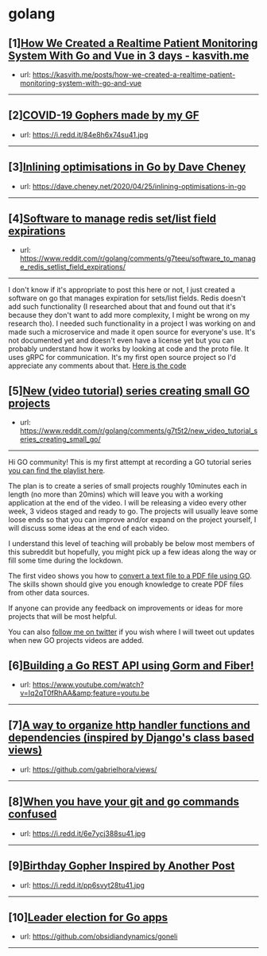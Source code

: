 # golang
## [1][How We Created a Realtime Patient Monitoring System With Go and Vue in 3 days - kasvith.me](https://www.reddit.com/r/golang/comments/g7px4d/how_we_created_a_realtime_patient_monitoring/)
- url: https://kasvith.me/posts/how-we-created-a-realtime-patient-monitoring-system-with-go-and-vue
---

## [2][COVID-19 Gophers made by my GF](https://www.reddit.com/r/golang/comments/g79py7/covid19_gophers_made_by_my_gf/)
- url: https://i.redd.it/84e8h6x74su41.jpg
---

## [3][Inlining optimisations in Go by Dave Cheney](https://www.reddit.com/r/golang/comments/g7pvp3/inlining_optimisations_in_go_by_dave_cheney/)
- url: https://dave.cheney.net/2020/04/25/inlining-optimisations-in-go
---

## [4][Software to manage redis set/list field expirations](https://www.reddit.com/r/golang/comments/g7teeu/software_to_manage_redis_setlist_field_expirations/)
- url: https://www.reddit.com/r/golang/comments/g7teeu/software_to_manage_redis_setlist_field_expirations/
---
I don't know if it's appropriate to post this here or not, I just created a software on go that manages expiration for sets/list fields. Redis doesn't add such functionality (I researched about that and found out that it's because they don't want to add more complexity, I might be wrong on my research tho). I needed such functionality in a project I was working on and made such a microservice and made it open source for everyone's use. It's not documented yet and doesn't even have a license yet but you can probably understand how it works by looking at code and the proto file. It uses gRPC for communication. It's my first open source project so I'd appreciate any comments about that. [Here is the code](https://gitlab.com/ShapedHorizon/redis-set-list-expiration-manager)
## [5][New (video tutorial) series creating small GO projects](https://www.reddit.com/r/golang/comments/g7t5t2/new_video_tutorial_series_creating_small_go/)
- url: https://www.reddit.com/r/golang/comments/g7t5t2/new_video_tutorial_series_creating_small_go/
---
Hi GO community! This is my first attempt at recording a GO tutorial series [you can find the playlist here](https://www.youtube.com/playlist?list=PLxFwlLOncxFILf0gyA7CE1g6uuwxfImpe). 

The plan is to create a series of small projects roughly 10minutes each in length (no more than 20mins) which will leave you with a working application at the end of the video. I will be releasing a video every other week, 3 videos staged and ready to go. The projects will usually leave some loose ends so that you can improve and/or expand on the project yourself, I will discuss some ideas at the end of each video.

I understand this level of teaching will probably be below most members of this subreddit but hopefully, you might pick up a few ideas along the way or fill some time during the lockdown. 

The first video shows you how to [convert a text file to a PDF file using GO](https://youtu.be/STS1Oy1hUFc). The skills shown should give you enough knowledge to create PDF files from other data sources.

If anyone can provide any feedback on improvements or ideas for more projects that will be most helpful.

You can also [follow me on twitter](https://twitter.com/pDigitalUK) if you wish where I will tweet out updates when new GO projects videos are added.
## [6][Building a Go REST API using Gorm and Fiber!](https://www.reddit.com/r/golang/comments/g7sc47/building_a_go_rest_api_using_gorm_and_fiber/)
- url: https://www.youtube.com/watch?v=Iq2qT0fRhAA&amp;feature=youtu.be
---

## [7][A way to organize http handler functions and dependencies (inspired by Django's class based views)](https://www.reddit.com/r/golang/comments/g7r85p/a_way_to_organize_http_handler_functions_and/)
- url: https://github.com/gabrielhora/views/
---

## [8][When you have your git and go commands confused](https://www.reddit.com/r/golang/comments/g7a3z4/when_you_have_your_git_and_go_commands_confused/)
- url: https://i.redd.it/6e7ycj388su41.jpg
---

## [9][Birthday Gopher Inspired by Another Post](https://www.reddit.com/r/golang/comments/g7dtz9/birthday_gopher_inspired_by_another_post/)
- url: https://i.redd.it/pp6svyt28tu41.jpg
---

## [10][Leader election for Go apps](https://www.reddit.com/r/golang/comments/g7ok0n/leader_election_for_go_apps/)
- url: https://github.com/obsidiandynamics/goneli
---

